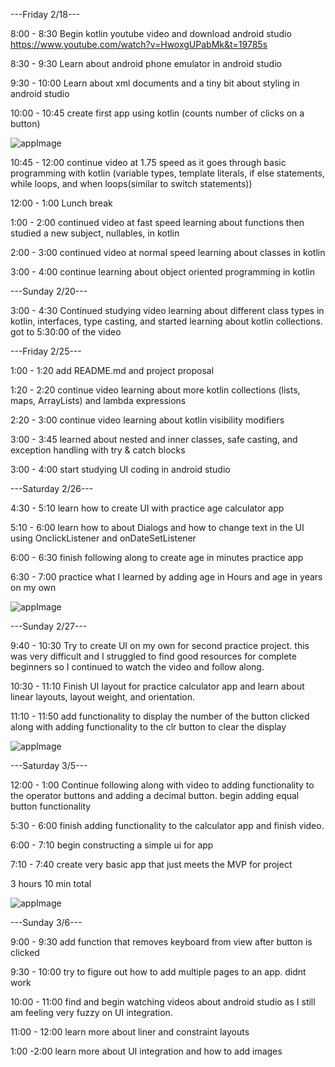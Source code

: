 ---Friday 2/18---

8:00 - 8:30 Begin kotlin youtube video and download android studio
https://www.youtube.com/watch?v=HwoxgUPabMk&t=19785s

8:30 - 9:30 Learn about android phone emulator in android studio

9:30 - 10:00 Learn about xml documents and a tiny bit about styling in android studio

10:00 - 10:45 create first app using kotlin (counts number of clicks on a button)

![appImage](./log-img-1.png)

10:45 - 12:00 continue video at 1.75 speed as it goes through basic programming with kotlin (variable types, template literals, if else statements, while loops, and when loops(similar to switch statements))

12:00 - 1:00 Lunch break

1:00 - 2:00 continued video at fast speed learning about functions then studied a new subject, nullables, in kotlin

2:00 - 3:00 continued video at normal speed learning about classes in kotlin

3:00 - 4:00 continue learning about object oriented programming in kotlin


---Sunday 2/20---

3:00 - 4:30 Continued studying video learning about different class types in kotlin, interfaces, type casting, and started learning about kotlin collections. got to 5:30:00 of the video


---Friday 2/25---

1:00 - 1:20 add README.md and project proposal

1:20 - 2:20 continue video learning about more kotlin collections (lists, maps, ArrayLists) and lambda expressions

2:20 - 3:00 continue video learning about kotlin visibility modifiers

3:00 - 3:45 learned about nested and inner classes, safe casting, and exception handling with try & catch blocks

3:00 - 4:00 start studying UI coding in android studio

---Saturday 2/26---

4:30 - 5:10 learn how to create UI with practice age calculator app

5:10 - 6:00 learn how to about Dialogs and how to change text in the UI using OnclickListener and onDateSetListener

6:00 - 6:30 finish following along to create age in minutes practice app

6:30 - 7:00 practice what I learned by adding age in Hours and age in years on my own

![appImage](./log-img-2.png)

---Sunday 2/27---

9:40 - 10:30 Try to create UI on my own for second practice project. this was very difficult and I struggled to find good resources for complete beginners so I continued to watch the video and follow along.

10:30 - 11:10 Finish UI layout for practice calculator app and learn about linear layouts, layout weight, and orientation.

11:10 - 11:50 add functionality to display the number of the button clicked along with adding functionality to the clr button to clear the display

![appImage](./log-img-3.png)

---Saturday 3/5---

12:00 - 1:00 Continue following along with video to adding functionality to the operator buttons and adding a decimal button. begin adding equal button functionality

5:30 - 6:00 finish adding functionality to the calculator app and finish video.

6:00 - 7:10 begin constructing a simple ui for app

7:10 - 7:40 create very basic app that just meets the MVP for project

3 hours 10 min total

![appImage](./log-img-4.png)

---Sunday 3/6---

9:00 - 9:30 add function that removes keyboard from view after button is clicked

9:30 - 10:00 try to figure out how to add multiple pages to an app. didnt work

10:00 - 11:00 find and begin watching videos about android studio as I still am feeling very fuzzy on UI integration.

11:00 - 12:00 learn more about liner and constraint layouts

1:00 -2:00 learn more about UI integration and how to add images